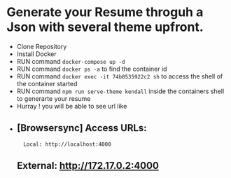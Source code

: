 # Generate your Resume throguh a Json with several theme upfront.
- Clone Repository
- Install Docker 
- RUN command `docker-compose up -d`
- RUN command `docker ps -a` to find the container id 
- RUN command `docker exec -it 74b0535922c2 sh` to access the shell of the container started
- RUN command `npm run serve-theme kendall` inside the containers shell to generarte your resume 
- Hurray ! you will be able to see url like 
- [Browsersync] Access URLs:
     --------------------------------
        Local: http://localhost:4000
     External: http://172.17.0.2:4000
     --------------------------------

